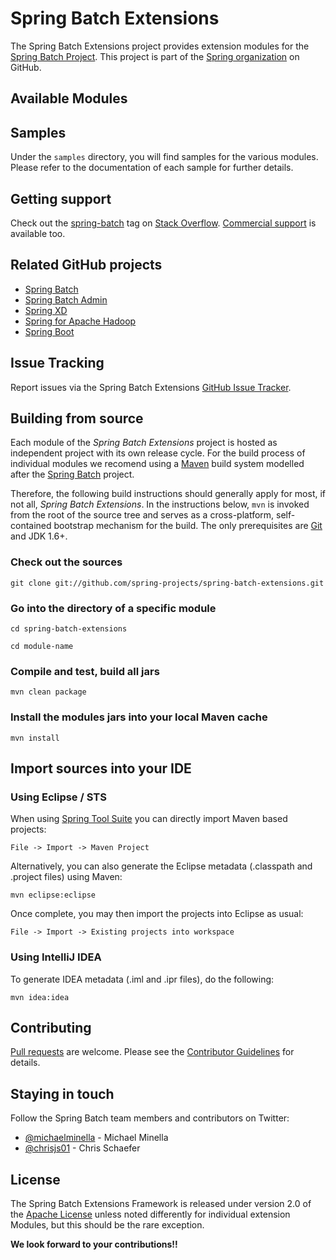Spring Batch Extensions
=============================

The Spring Batch Extensions project provides extension modules for the [Spring Batch Project][]. This project is part of the [Spring organization][] on GitHub.

## Available Modules


## Samples

Under the `samples` directory, you will find samples for the various modules. Please refer to the documentation of each sample for further details.

## Getting support

Check out the [spring-batch][spring-batch tag] tag
on [Stack Overflow][]. [Commercial support][] is available too.

## Related GitHub projects

* [Spring Batch][]
* [Spring Batch Admin][]
* [Spring XD][]
* [Spring for Apache Hadoop][]
* [Spring Boot][]

## Issue Tracking

Report issues via the Spring Batch Extensions [GitHub Issue Tracker][].

## Building from source

Each module of the *Spring Batch Extensions* project is hosted as independent project with its own release cycle. For the build process of individual modules we recomend using a [Maven][] build system modelled after the [Spring Batch][] project. 

Therefore, the following build instructions should generally apply for most, if not all, *Spring Batch Extensions*. In the instructions below, `mvn` is invoked from the root of the source tree and serves as a cross-platform, self-contained bootstrap mechanism for the build. The only prerequisites are [Git][] and JDK 1.6+.

### Check out the sources

`git clone git://github.com/spring-projects/spring-batch-extensions.git`

### Go into the directory of a specific module

`cd spring-batch-extensions`

`cd module-name`

### Compile and test, build all jars

`mvn clean package`

### Install the modules jars into your local Maven cache

`mvn install`

## Import sources into your IDE

### Using Eclipse / STS

When using [Spring Tool Suite] you can directly import Maven based projects:

`File -> Import -> Maven Project`

Alternatively, you can also generate the Eclipse metadata (.classpath and .project files) using Maven:

`mvn eclipse:eclipse`

Once complete, you may then import the projects into Eclipse as usual:

`File -> Import -> Existing projects into workspace`

### Using IntelliJ IDEA

To generate IDEA metadata (.iml and .ipr files), do the following:

    mvn idea:idea

## Contributing

[Pull requests][] are welcome. Please see the [Contributor Guidelines][] for details. 

## Staying in touch

Follow the Spring Batch team members and contributors on Twitter:

* [@michaelminella](https://twitter.com/michaelminella) - Michael Minella
* [@chrisjs01](https://twitter.com/chrisjs01) - Chris Schaefer

## License

The Spring Batch Extensions Framework is released under version 2.0 of the [Apache License][] unless noted differently for individual extension Modules, but this should be the rare exception.

**We look forward to your contributions!!**

[Spring Batch]: https://github.com/spring-projects/spring-batch
[Spring Batch Project]: https://projects.spring.io/spring-batch/
[Spring organization]: https://github.com/spring-projects
[spring-batch tag]: https://stackoverflow.com/questions/tagged/spring-batch
[Stack Overflow]: https://stackoverflow.com/faq
[Commercial support]: https://www.vmware.com/support/services/vfabric-developer.html
[GitHub Issue Tracker]: https://github.com/spring-projects/spring-batch-extensions/issues
[Git]: https://help.github.com/set-up-git-redirect
[Pull requests]: https://help.github.com/send-pull-requests
[Spring Batch Admin]: https://github.com/spring-projects/spring-batch-admin
[Spring XD]: https://github.com/spring-projects/spring-xd
[Spring for Apache Hadoop]: https://github.com/spring-projects/spring-hadoop
[Spring Boot]: https://github.com/spring-projects/spring-boot
[Spring Tool Suite]: https://spring.io/tools/sts
[Apache License]: https://www.apache.org/licenses/LICENSE-2.0
[Maven]: https://maven.apache.org
[Contributor Guidelines]: com/spring-projects/spring-batch-extensions/blob/master/CONTRIBUTING.md
